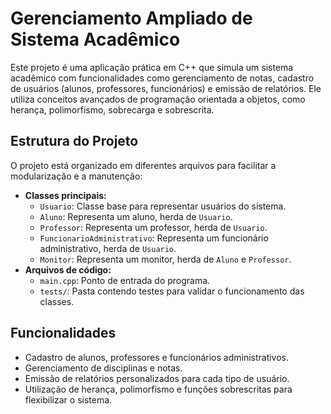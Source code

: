 
# Gerenciamento Ampliado de Sistema Acadêmico

Este projeto é uma aplicação prática em C++ que simula um sistema acadêmico com funcionalidades como gerenciamento de notas, cadastro de usuários (alunos, professores, funcionários) e emissão de relatórios. Ele utiliza conceitos avançados de programação orientada a objetos, como herança, polimorfismo, sobrecarga e sobrescrita.

## Estrutura do Projeto

O projeto está organizado em diferentes arquivos para facilitar a modularização e a manutenção:

* **Classes principais:**
  * `Usuario`: Classe base para representar usuários do sistema.
  * `Aluno`: Representa um aluno, herda de `Usuario`.
  * `Professor`: Representa um professor, herda de `Usuario`.
  * `FuncionarioAdministrativo`: Representa um funcionário administrativo, herda de `Usuario`.
  * `Monitor`: Representa um monitor, herda de `Aluno` e `Professor`.
* **Arquivos de código:**
  * `main.cpp`: Ponto de entrada do programa.
  * `tests/`: Pasta contendo testes para validar o funcionamento das classes.

## Funcionalidades

* Cadastro de alunos, professores e funcionários administrativos.
* Gerenciamento de disciplinas e notas.
* Emissão de relatórios personalizados para cada tipo de usuário.
* Utilização de herança, polimorfismo e funções sobrescritas para flexibilizar o sistema.

